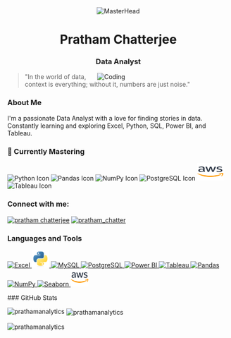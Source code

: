 <div align="center">
    <img src="https://images.inc.com/uploaded_files/image/1024x576/getty_585776828_390554.jpg" alt="MasterHead" width="50%" />
</div>


<h1 align="center">Pratham Chatterjee</h1>
<h3 align="center">Data Analyst</h3>
<img align="right" alt="Coding" width="300" src="https://st3.depositphotos.com/6837936/19224/v/450/depositphotos_192242464-stock-illustration-data-analysis-design-concept.jpg" />

> "In the world of data, context is everything; without it, numbers are just noise."

### About Me
I'm a passionate Data Analyst with a love for finding stories in data. Constantly learning and exploring Excel, Python, SQL, Power BI, and Tableau.

### 🌱 Currently Mastering
![Python Icon](https://img.icons8.com/color/48/000000/python.png)    ![Pandas Icon](https://img.icons8.com/color/48/000000/pandas.png)    ![NumPy Icon](https://img.icons8.com/color/48/000000/numpy.png)    ![PostgreSQL Icon](https://img.icons8.com/color/48/000000/postgreesql.png)    <img src="https://raw.githubusercontent.com/devicons/devicon/master/icons/amazonwebservices/amazonwebservices-original-wordmark.svg" alt="AWS" width="60" height="40"/>    ![Tableau Icon](https://img.icons8.com/color/48/000000/tableau-software.png)

<h3 align="left">Connect with me:</h3>
<p align="left">
<a href="https://linkedin.com/in/pratham-chatterjee" target="blank"><img align="center" src="https://raw.githubusercontent.com/rahuldkjain/github-profile-readme-generator/master/src/images/icons/Social/linked-in-alt.svg" alt="pratham chatterjee" height="30" width="40" /></a>
<a href="https://www.leetcode.com/pratham_chatter" target="blank"><img align="center" src="https://raw.githubusercontent.com/rahuldkjain/github-profile-readme-generator/master/src/images/icons/Social/leet-code.svg" alt="pratham_chatter" height="30" width="40" /></a>
</p>

### Languages and Tools
<p align="left"> 
    <a href="https://www.microsoft.com/en-us/microsoft-365/excel" target="_blank" rel="noreferrer"> 
        <img src="https://img.icons8.com/color/48/000000/microsoft-excel-2019.png" alt="Excel" width="40" height="40"/> 
    </a> 
    <a href="https://www.python.org" target="_blank" rel="noreferrer"> 
        <img src="https://raw.githubusercontent.com/devicons/devicon/master/icons/python/python-original.svg" alt="Python" width="40" height="40"/> 
    </a> 
    <a href="https://www.mysql.com/" target="_blank" rel="noreferrer"> 
        <img src="https://img.icons8.com/color/48/000000/mysql-logo.png" alt="MySQL" width="40" height="40"/> 
    </a> 
    <a href="https://www.postgresql.org" target="_blank" rel="noreferrer"> 
        <img src="https://img.icons8.com/color/48/000000/postgreesql.png" alt="PostgreSQL" width="40" height="40"/> 
    </a> 
    <a href="https://powerbi.microsoft.com/" target="_blank" rel="noreferrer"> 
        <img src="https://img.icons8.com/color/48/000000/power-bi.png" alt="Power BI" width="40" height="40"/> 
    </a> 
    <a href="https://www.tableau.com/" target="_blank" rel="noreferrer"> 
        <img src="https://img.icons8.com/color/48/000000/tableau-software.png" alt="Tableau" width="40" height="40"/> 
    </a>
    <a href="https://pandas.pydata.org/" target="_blank" rel="noreferrer"> 
        <img src="https://img.icons8.com/color/48/000000/pandas.png" alt="Pandas" width="40" height="40"/>
    </a> 
    <a href="https://numpy.org/" target="_blank" rel="noreferrer"> 
        <img src="https://img.icons8.com/color/48/000000/numpy.png" alt="NumPy" width="40" height="40"/> 
    </a> 
    <a href="https://seaborn.pydata.org/" target="_blank" rel="noreferrer"> 
        <img src="https://seaborn.pydata.org/_images/logo-mark-lightbg.svg" alt="Seaborn" width="40" height="40"/> 
    </a> 
  <a href="https://aws.amazon.com" target="_blank" rel="noreferrer"> 
        <img src="https://raw.githubusercontent.com/devicons/devicon/master/icons/amazonwebservices/amazonwebservices-original-wordmark.svg" alt="aws" width="40" height="40"/> 
    </a> 
</p>
### GitHub Stats
<p><img align="left" src="https://github-readme-stats.vercel.app/api/top-langs?username=prathamanalytics&show_icons=true&locale=en&layout=compact" alt="prathamanalytics" /></p>
<p>&nbsp;<img align="center" src="https://github-readme-stats.vercel.app/api?username=prathamanalytics&show_icons=true&locale=en" alt="prathamanalytics" /></p>
<p><img align="center" src="https://github-readme-streak-stats.herokuapp.com/?user=prathamanalytics&" alt="prathamanalytics" /></p>
